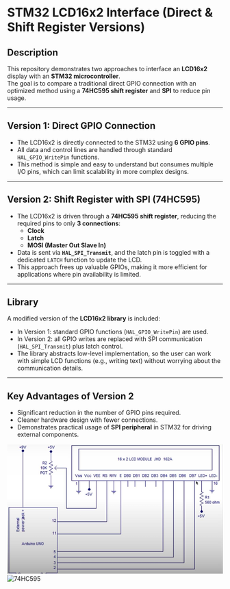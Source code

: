 # STM32 LCD16x2 Interface (Direct & Shift Register Versions)

## Description
This repository demonstrates two approaches to interface an **LCD16x2** display with an **STM32 microcontroller**.  
The goal is to compare a traditional direct GPIO connection with an optimized method using a **74HC595 shift register** and **SPI** to reduce pin usage.

---

## Version 1: Direct GPIO Connection
- The LCD16x2 is directly connected to the STM32 using **6 GPIO pins**.  
- All data and control lines are handled through standard `HAL_GPIO_WritePin` functions.  
- This method is simple and easy to understand but consumes multiple I/O pins, which can limit scalability in more complex designs.

---

## Version 2: Shift Register with SPI (74HC595)
- The LCD16x2 is driven through a **74HC595 shift register**, reducing the required pins to only **3 connections**:
  - **Clock**
  - **Latch**
  - **MOSI (Master Out Slave In)**  
- Data is sent via **`HAL_SPI_Transmit`**, and the latch pin is toggled with a dedicated `LATCH` function to update the LCD.  
- This approach frees up valuable GPIOs, making it more efficient for applications where pin availability is limited.

---

## Library
A modified version of the **LCD16x2 library** is included:
- In Version 1: standard GPIO functions (`HAL_GPIO_WritePin`) are used.  
- In Version 2: all GPIO writes are replaced with SPI communication (`HAL_SPI_Transmit`) plus latch control.  
- The library abstracts low-level implementation, so the user can work with simple LCD functions (e.g., writing text) without worrying about the communication details.

---

## Key Advantages of Version 2
- Significant reduction in the number of GPIO pins required.  
- Cleaner hardware design with fewer connections.  
- Demonstrates practical usage of **SPI peripheral** in STM32 for driving external components.


![LCD Setup](https://github.com/Negar-Mahmoudy/STM32-LCD-ShiftRegister/blob/main/images/1.PNG?raw=true)
![74HC595](images/lcd_setup.png "LCD16x2 Wiring Diagram")
